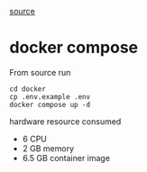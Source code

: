 [source](https://github.com/langgenius/dify)



# docker compose
From source run
```
cd docker
cp .env.example .env
docker compose up -d
```

hardware resource consumed
- 6 CPU
- 2 GB memory
- 6.5 GB container image 